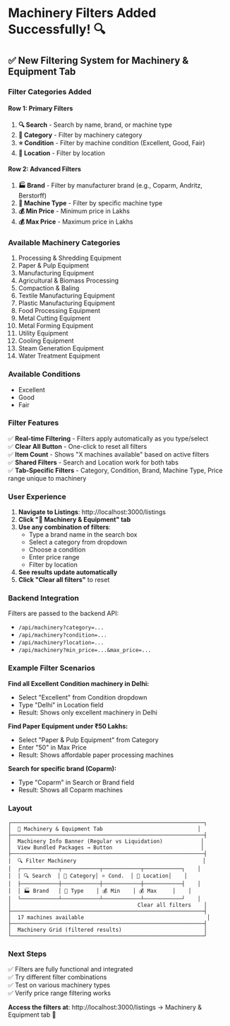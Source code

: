 # Machinery Filters Added Successfully! 🔍

## ✅ New Filtering System for Machinery & Equipment Tab

### Filter Categories Added

#### **Row 1: Primary Filters**
1. **🔍 Search** - Search by name, brand, or machine type
2. **📁 Category** - Filter by machinery category
3. **⭐ Condition** - Filter by machine condition (Excellent, Good, Fair)
4. **📍 Location** - Filter by location

#### **Row 2: Advanced Filters**
1. **🏭 Brand** - Filter by manufacturer brand (e.g., Coparm, Andritz, Berstorff)
2. **🔧 Machine Type** - Filter by specific machine type
3. **💰 Min Price** - Minimum price in Lakhs
4. **💰 Max Price** - Maximum price in Lakhs

### Available Machinery Categories

1. Processing & Shredding Equipment
2. Paper & Pulp Equipment
3. Manufacturing Equipment
4. Agricultural & Biomass Processing
5. Compaction & Baling
6. Textile Manufacturing Equipment
7. Plastic Manufacturing Equipment
8. Food Processing Equipment
9. Metal Cutting Equipment
10. Metal Forming Equipment
11. Utility Equipment
12. Cooling Equipment
13. Steam Generation Equipment
14. Water Treatment Equipment

### Available Conditions

- Excellent
- Good
- Fair

### Filter Features

✅ **Real-time Filtering** - Filters apply automatically as you type/select  
✅ **Clear All Button** - One-click to reset all filters  
✅ **Item Count** - Shows "X machines available" based on active filters  
✅ **Shared Filters** - Search and Location work for both tabs  
✅ **Tab-Specific Filters** - Category, Condition, Brand, Machine Type, Price range unique to machinery  

### User Experience

1. **Navigate to Listings**: http://localhost:3000/listings
2. **Click "🔧 Machinery & Equipment" tab**
3. **Use any combination of filters**:
   - Type a brand name in the search box
   - Select a category from dropdown
   - Choose a condition
   - Enter price range
   - Filter by location
4. **See results update automatically**
5. **Click "Clear all filters"** to reset

### Backend Integration

Filters are passed to the backend API:
- `/api/machinery?category=...`
- `/api/machinery?condition=...`
- `/api/machinery?location=...`
- `/api/machinery?min_price=...&max_price=...`

### Example Filter Scenarios

**Find all Excellent Condition machinery in Delhi:**
- Select "Excellent" from Condition dropdown
- Type "Delhi" in Location field
- Result: Shows only excellent machinery in Delhi

**Find Paper Equipment under ₹50 Lakhs:**
- Select "Paper & Pulp Equipment" from Category
- Enter "50" in Max Price
- Result: Shows affordable paper processing machines

**Search for specific brand (Coparm):**
- Type "Coparm" in Search or Brand field
- Result: Shows all Coparm machines

### Layout

```
┌─────────────────────────────────────────────────────────────┐
│  🔧 Machinery & Equipment Tab                              │
├─────────────────────────────────────────────────────────────┤
│  Machinery Info Banner (Regular vs Liquidation)            │
│  View Bundled Packages → Button                            │
├─────────────────────────────────────────────────────────────┤
│  🔍 Filter Machinery                                        │
│  ┌────────────┬────────────┬────────────┬────────────┐    │
│  │ 🔍 Search  │ 📁 Category│ ⭐ Cond.  │ 📍 Location│    │
│  ├────────────┼────────────┼────────────┼────────────┤    │
│  │ 🏭 Brand   │ 🔧 Type    │ 💰 Min    │ 💰 Max     │    │
│  └────────────┴────────────┴────────────┴────────────┘    │
│                                        Clear all filters    │
├─────────────────────────────────────────────────────────────┤
│  17 machines available                                       │
├─────────────────────────────────────────────────────────────┤
│  Machinery Grid (filtered results)                          │
└─────────────────────────────────────────────────────────────┘
```

### Next Steps

✅ Filters are fully functional and integrated  
✅ Try different filter combinations  
✅ Test on various machinery types  
✅ Verify price range filtering works  

**Access the filters at**: http://localhost:3000/listings → Machinery & Equipment tab 🚀

